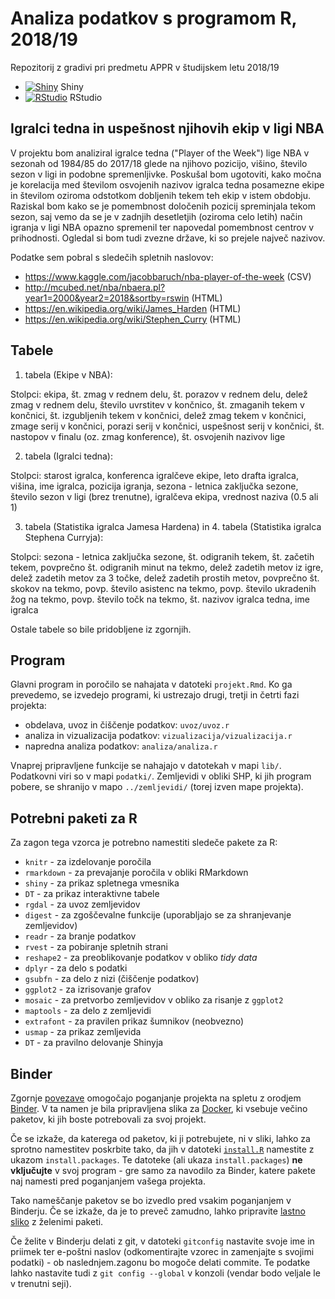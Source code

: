 # Analiza podatkov s programom R, 2018/19

Repozitorij z gradivi pri predmetu APPR v študijskem letu 2018/19

* [![Shiny](http://mybinder.org/badge.svg)](http://beta.mybinder.org/v2/gh/dePauk/APPR-2018-19/master?urlpath=shiny/APPR-2018-19/projekt.Rmd) Shiny
* [![RStudio](http://mybinder.org/badge.svg)](http://beta.mybinder.org/v2/gh/dePauk/APPR-2018-19/master?urlpath=rstudio) RStudio


## Igralci tedna in uspešnost njihovih ekip v ligi NBA

V projektu bom analiziral igralce tedna ("Player of the Week") lige NBA v sezonah od 1984/85 do 2017/18 glede na njihovo pozicijo, višino, število sezon v ligi in podobne spremenljivke. Poskušal bom ugotoviti, kako močna je korelacija med številom osvojenih nazivov igralca tedna posamezne ekipe in številom oziroma odstotkom dobljenih tekem teh ekip v istem obdobju. Raziskal bom kako se je pomembnost določenih pozicij spreminjala tekom sezon, saj vemo da se je v zadnjih desetletjih (oziroma celo letih) način igranja v ligi NBA opazno spremenil ter napovedal pomembnost centrov v prihodnosti. Ogledal si bom tudi zvezne države, ki so prejele največ nazivov.

Podatke sem pobral s sledečih spletnih naslovov:

* https://www.kaggle.com/jacobbaruch/nba-player-of-the-week (CSV)
* http://mcubed.net/nba/nbaera.pl?year1=2000&year2=2018&sortby=rswin (HTML)
* https://en.wikipedia.org/wiki/James_Harden (HTML)
* https://en.wikipedia.org/wiki/Stephen_Curry (HTML)


## Tabele

1. tabela (Ekipe v NBA):

Stolpci: ekipa, št. zmag v rednem delu, št. porazov v rednem delu, delež zmag v rednem delu, število uvrstitev v končnico, št. zmaganih tekem v končnici, št. izgubljenih tekem v končnici, delež zmag tekem v končnici, zmage serij v končnici, porazi serij v končnici, uspešnost serij v končnici, št. nastopov v finalu (oz. zmag konference), št. osvojenih nazivov lige

2. tabela (Igralci tedna):

Stolpci: starost igralca, konferenca igralčeve ekipe, leto drafta igralca, višina, ime igralca, pozicija igranja, sezona - letnica zaključka sezone, število sezon v ligi (brez trenutne), igralčeva ekipa, vrednost naziva (0.5 ali 1)

3. tabela (Statistika igralca Jamesa Hardena) in 4. tabela (Statistika igralca Stephena Curryja): 

Stolpci: sezona - letnica zaključka sezone, št. odigranih tekem, št. začetih tekem, povprečno št. odigranih minut na tekmo, delež zadetih metov iz igre, delež zadetih metov za 3 točke, delež zadetih prostih metov, povprečno št. skokov na tekmo, povp. število asistenc na tekmo, povp. število ukradenih žog na tekmo, povp. število točk na tekmo, št. nazivov igralca tedna, ime igralca


Ostale tabele so bile pridobljene iz zgornjih.


## Program

Glavni program in poročilo se nahajata v datoteki `projekt.Rmd`.
Ko ga prevedemo, se izvedejo programi, ki ustrezajo drugi, tretji in četrti fazi projekta:

* obdelava, uvoz in čiščenje podatkov: `uvoz/uvoz.r`
* analiza in vizualizacija podatkov: `vizualizacija/vizualizacija.r`
* napredna analiza podatkov: `analiza/analiza.r`

Vnaprej pripravljene funkcije se nahajajo v datotekah v mapi `lib/`.
Podatkovni viri so v mapi `podatki/`.
Zemljevidi v obliki SHP, ki jih program pobere,
se shranijo v mapo `../zemljevidi/` (torej izven mape projekta).


## Potrebni paketi za R

Za zagon tega vzorca je potrebno namestiti sledeče pakete za R:

* `knitr` - za izdelovanje poročila
* `rmarkdown` - za prevajanje poročila v obliki RMarkdown
* `shiny` - za prikaz spletnega vmesnika
* `DT` - za prikaz interaktivne tabele
* `rgdal` - za uvoz zemljevidov
* `digest` - za zgoščevalne funkcije (uporabljajo se za shranjevanje zemljevidov)
* `readr` - za branje podatkov
* `rvest` - za pobiranje spletnih strani
* `reshape2` - za preoblikovanje podatkov v obliko *tidy data*
* `dplyr` - za delo s podatki
* `gsubfn` - za delo z nizi (čiščenje podatkov)
* `ggplot2` - za izrisovanje grafov
* `mosaic` - za pretvorbo zemljevidov v obliko za risanje z `ggplot2`
* `maptools` - za delo z zemljevidi
* `extrafont` - za pravilen prikaz šumnikov (neobvezno)
* `usmap` - za prikaz zemljevida
* `DT` - za pravilno delovanje Shinyja

## Binder

Zgornje [povezave](#analiza-podatkov-s-programom-r-201819)
omogočajo poganjanje projekta na spletu z orodjem [Binder](https://mybinder.org/).
V ta namen je bila pripravljena slika za [Docker](https://www.docker.com/),
ki vsebuje večino paketov, ki jih boste potrebovali za svoj projekt.

Če se izkaže, da katerega od paketov, ki ji potrebujete, ni v sliki,
lahko za sprotno namestitev poskrbite tako,
da jih v datoteki [`install.R`](install.R) namestite z ukazom `install.packages`.
Te datoteke (ali ukaza `install.packages`) **ne vključujte** v svoj program -
gre samo za navodilo za Binder, katere pakete naj namesti pred poganjanjem vašega projekta.

Tako nameščanje paketov se bo izvedlo pred vsakim poganjanjem v Binderju.
Če se izkaže, da je to preveč zamudno,
lahko pripravite [lastno sliko](https://github.com/jaanos/APPR-docker) z želenimi paketi.

Če želite v Binderju delati z git,
v datoteki `gitconfig` nastavite svoje ime in priimek ter e-poštni naslov
(odkomentirajte vzorec in zamenjajte s svojimi podatki) -
ob naslednjem.zagonu bo mogoče delati commite.
Te podatke lahko nastavite tudi z `git config --global` v konzoli
(vendar bodo veljale le v trenutni seji).
